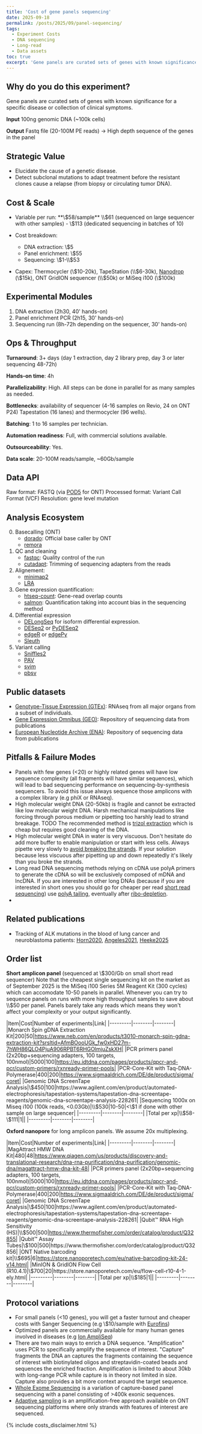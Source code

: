 ```yaml
---
title: 'Cost of gene panels sequencing'
date: 2025-09-18
permalink: /posts/2025/09/panel-sequencing/
tags:
  - Experiment Costs
  - DNA sequencing
  - Long-read
  - Data assets
toc: true
excerpt: 'Gene panels are curated sets of genes with known significance for a specific disease or collection of clinical symptoms that can help diagnose the disease.'
---
```


## Why do you do this experiment?

Gene panels are curated sets of genes with known significance for a specific disease or collection of clinical symptoms.

**Input** 100ng genomic DNA (~100k cells)

**Output** Fastq file (20-100M PE reads) -> High depth sequence of the genes in the panel

## Strategic Value

- Elucidate the cause of a genetic disease.
- Detect subclonal mutations to adapt treatment before the resistant clones cause a relapse (from biopsy or circulating tumor DNA).

## Cost & Scale

- Variable per run: **\\$58/sample** \\$61 (sequenced on large sequencer with other samples) - \\$113 (dedicated sequencing in batches of 10)
- Cost breakdown:
    + DNA extraction: \\$5
    + Panel enrichment: \\$55
    + Sequencing: \\$1-\\$53

- Capex: Thermocycler (\\$10-20k), TapeStation (\\$6-30k), [Nanodrop](https://www.thermofisher.com/fr/fr/home/industrial/spectroscopy-elemental-isotope-analysis/molecular-spectroscopy/uv-vis-spectrophotometry/instruments/nanodrop.html) (\\$15k), ONT GridION sequencer (\\$50k) or MiSeq i100 (\\$100k)

## Experimental Modules

1. DNA extraction (2h30, 40' hands-on)
2. Panel enrichment PCR (2h15, 30' hands-on)
3. Sequencing run (8h-72h depending on the sequencer, 30' hands-on)

## Ops & Throughput

**Turnaround**: 3+ days (day 1 extraction, day 2 library prep, day 3 or later sequencing 48-72h)

**Hands-on time**: 4h

**Parallelizability**: High. All steps can be done in parallel for as many samples as needed.

**Bottlenecks**: availability of sequencer (4-16 samples on Revio, 24 on ONT P24) Tapestation (16 lanes) and thermocycler (96 wells).

**Batching**: 1 to 16 samples per technician.

**Automation readiness**: Full, with commercial solutions available.

**Outsourceability**: Yes.

**Data scale**: 20-100M reads/sample, ~60Gb/sample

## Data API
Raw format: FASTQ (via [POD5](https://github.com/nanoporetech/pod5-file-format) for ONT)
Processed format: Variant Call Format (VCF)
Resolution: gene level mutation

## Analysis Ecosystem

0. Basecalling (ONT) 
    - [dorado](https://github.com/nanoporetech/dorado): Official base caller by ONT
    - [remora](https://github.com/nanoporetech/remora)
1. QC and cleaning
    - [fastqc](https://www.bioinformatics.babraham.ac.uk/projects/fastqc/): Quality control of the run
    - [cutadapt](https://cutadapt.readthedocs.io/en/stable/): Trimming of sequencing adapters from the reads
2. Alignement:
    - [minimap2](https://github.com/lh3/minimap2)
    - [LRA](https://github.com/ChaissonLab/LRA)
3. Gene expression quantification:
    - [htseq-count](https://htseq.readthedocs.io/en/release_0.11.1/count.html): Gene-read overlap counts
    - [salmon](https://combine-lab.github.io/salmon/): Quantification taking into account bias in the sequencing method
4. Differential expression
    - [DELongSeq](https://pmc.ncbi.nlm.nih.gov/articles/PMC9985341/) for isoform differential expression.
    - [DESeq2](https://bioconductor.org/packages/release/bioc/html/DESeq2.html) or [PyDESeq2](https://pydeseq2.readthedocs.io/en/stable/)
    - [edgeR](https://bioconductor.org/packages/release/bioc/html/edgeR.html) or [edgePy](https://edgepy.readthedocs.io/en/latest/index.html)
    - [Sleuth](https://pachterlab.github.io/sleuth_walkthroughs/trapnell/analysis.html)
    <!-- - [glmgampoi](https://bioconductor.org/packages/release/bioc/html/glmGamPoi.html) -->
5. Variant calling
    - [Sniffles2](https://github.com/fritzsedlazeck/Sniffles)
    - [PAV](https://github.com/EichlerLab/pav)
    - [svim](https://github.com/eldariont/svim)
    - [pbsv](https://github.com/PacificBiosciences/pbsv)

## Public datasets

- [Genotype-Tissue Expression (GTEx)](https://gtexportal.org/home/downloads/adult-gtex/long_read_data): RNAseq from all major organs from a subset of individuals.
- [Gene Expression Omnibus (GEO)](https://www.ncbi.nlm.nih.gov/geo/): Repository of sequencing data from publications
- [European Nucleotide Archive (ENA)](https://www.ebi.ac.uk/ena/browser/home): Repository of sequencing data from publications

## Pitfalls & Failure Modes

- Panels with few genes (<20) or highly related genes will have low sequence complexity (all fragments will have similar sequences), which will lead to bad sequencing performance on sequencing-by-synthesis sequencers. To avoid this issue always sequence those amplicons with a complex library (e.g phiX or RNAseq).
- High molecular weight DNA (20-50kb) is fragile and cannot be extracted like low molecular weight DNA. Harsh mechanical manipulations like forcing through porous medium or pipetting too harshly lead to strand breakage.
TODO The recommended method is [trizol extraction](https://nanoporetech.com/document/extraction-method/rna-human-cells) which is cheap but requires good cleaning of the DNA.
- High molecular weight DNA in water is very viscuous. Don't hesitate do add more buffer to enable manipulation or start with less cells. Always pipette very slowly to [avoid breaking the strands](https://www.qiagen.com/us/applications/molecular-biology-research/hmw-dna). If your solution because less viscuous after pipetting up and down repeatedly it's likely than you broke the strands.
- Long read DNA sequencing methods relying on cDNA use polyA primers to generate the cDNA so will be exclusively composed of mDNA and lncDNA. If you are interested in other long DNAs (because if you are interested in short ones you should go for cheaper per read [short read sequencing](/posts/2025/09/short-read-sequencing)) use [polyA tailing](https://www.neb.com/en/protocols/2014/08/13/poly-a-tailing-of-rna-using-e-coli-poly-a-polymerase-neb-m0276), eventually after [ribo-depletion](https://www.neb.com/en/products/e6310-nebnext-rrna-depletion-kit-human-mouse-rat).
-

## Related publications

- Tracking of ALK mutations in the blood of lung cancer and neuroblastoma patients: [Horn2020](https://pmc.ncbi.nlm.nih.gov/articles/PMC6823161/), [Angeles2021](https://pmc.ncbi.nlm.nih.gov/articles/PMC8651695/), [Heeke2025](https://www.jtocrr.org/article/S2666-3643(25)00011-6/fulltext)

## Order list

**Short amplicon panel** (sequenced at \\$300/Gb on small short read sequencer)
Note that the cheapest single sequencing kit on the market as of September 2025 is the MiSeq i100 Series 5M Reagent Kit (300 cycles) which can accomodate 10-50 panels in parallel.
Whenever you can try to sequence panels on runs with more high throughput samples to save about \\$50 per panel. Panels barely take any reads which means they won't affect your complexity or your output significantly.

|Item|Cost|Number of experiments|Link|
|---------|--------|--------|
|Monarch Spin gDNA Extraction Kit|200|50|https://www.neb.com/en/products/t3010-monarch-spin-gdna-extraction-kit?srsltid=AfmBOooUGk_fw0xHD27m-7hWH86QLO4PjuA906RPBT6RHGOlmjuZskXH|
|PCR primers panel (2x20bp+sequencing adapters, 100 targets, 100nmol)|5000|100|https://eu.idtdna.com/pages/products/qpcr-and-pcr/custom-primers/rxnready-primer-pools|
|PCR-Core-Kit with Taq-DNA-Polymerase|400|200|https://www.sigmaaldrich.com/DE/de/product/sigma/coret|
|Genomic DNA ScreenTape Analysis|\\$450|100|https://www.agilent.com/en/product/automated-electrophoresis/tapestation-systems/tapestation-dna-screentape-reagents/genomic-dna-screentape-analysis-228261|
|Sequencing 1000x on Miseq i100 (100k reads, <0.03Gb)|\\$530|10-50|<\\$1 if done with other sample on large sequencer|
|---------|--------|--------|
|Total per xp|\\$58-\\$111|1||
|---------|--------|--------|

**Oxford nanopore** for long amplicon panels. We assume 20x multiplexing.

|Item|Cost|Number of experiments|Link|
|---------|--------|--------|
|MagAttract HMW DNA Kit|480|48|https://www.qiagen.com/us/products/discovery-and-translational-research/dna-rna-purification/dna-purification/genomic-dna/magattract-hmw-dna-kit-48|
|PCR primers panel (2x20bp+sequencing adapters, 100 targets, 100nmol)|5000|100|https://eu.idtdna.com/pages/products/qpcr-and-pcr/custom-primers/rxnready-primer-pools|
|PCR-Core-Kit with Taq-DNA-Polymerase|400|200|https://www.sigmaaldrich.com/DE/de/product/sigma/coret|
|Genomic DNA ScreenTape Analysis|\\$450|100|https://www.agilent.com/en/product/automated-electrophoresis/tapestation-systems/tapestation-dna-screentape-reagents/genomic-dna-screentape-analysis-228261|
|Qubit™ RNA High Sensitivity (HS)|\\$500|500|https://www.thermofisher.com/order/catalog/product/Q32855|
|Qubit™ Assay Tubes|\\$100|500|https://www.thermofisher.com/order/catalog/product/Q32856|
|ONT Native barcoding kit|\\$695|6|https://store.nanoporetech.com/eu/native-barcoding-kit-24-v14.html|
|MinION & GridION Flow Cell (R10.4.1)|\\$700|20|https://store.nanoporetech.com/eu/flow-cell-r10-4-1-ely.html|
|---------|--------|--------|
|Total per xp|\\$185|1||
|---------|--------|--------|
<!--
Monarch® HMW DNA Extraction Kit for Tissue|500|50|https://www.neb.com/en/products/t3060-monarch-hmw-dna-extraction-kit-for-tissue|
|ONT Ligation Sequencing Kit|600|6|https://store.nanoporetech.com/eu/ligation-sequencing-kit-v14.html|
-->

## Protocol variations

- For small panels (<10 genes), you will get a faster turnout and cheaper costs with Sanger Sequencing (e.g \\$10/sample with [Eurofins](https://eurofinsgenomics.com/en/products/dna-sequencing/sanger-sequencing/))
- Optimized panels are commercially available for many human genes involved in diseases (e.g [Ion AmpliSeq](https://www.thermofisher.com/fr/fr/home/life-science/sequencing/next-generation-sequencing/ion-torrent-next-generation-sequencing-workflow/ion-torrent-next-generation-sequencing-select-targets/ampliseq-target-selection/ion-ampliseq-on-demand-panels-targeted-sequencing.html))
- There are two main ways to enrich a DNA sequence. "Amplification" uses PCR to specifically amplify the sequence of interest. "Capture" fragments the DNA an captures the fragments containing the sequence of interest with biotinylated oligos and streptavidin-coated beads and sequences the enriched fraction. Amplification is limited to about 30kb with long-range PCR while capture is in theory not limited in size. Capture also provides a bit more context around the target sequence.
- [Whole Exome Sequencing](TODO) is a variation of capture-based panel sequencing with a panel consisting of >400k exonic sequences.
- [Adaptive sampling](https://a.storyblok.com/f/196663/x/adc22701be/gs_1089-en-_v3_28feb2025_digital.pdf) is an amplification-free approach available on ONT sequencing platforms where only strands with features of interest are sequenced.

{% include costs_disclaimer.html %}
